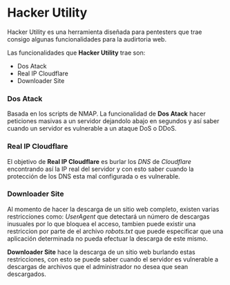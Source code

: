 Hacker Utility
============

Hacker Utility es una herramienta diseñada para pentesters que trae consigo algunas funcionalidades para la audirtoria web.

Las funcionalidades que **Hacker Utility** trae son:
+ Dos Atack
+ Real IP Cloudflare
+ Downloader Site

### Dos Atack

Basada en los scripts de NMAP. La funcionalidad de **Dos Atack** hacer peticiones masivas a un servidor dejandolo abajo en segundos y así saber cuando un servidor es vulnerable a un ataque DoS o DDoS.

### Real IP Cloudflare

El objetivo de **Real IP Cloudflare** es burlar los *DNS* de *Cloudflare* encontrando así la IP real del servidor y con esto saber cuando la protección de los DNS esta mal configurada o es vulnerable.

### Downloader Site

Al momento de hacer la descarga de un sitio web completo, existen varias restricciones como: *UserAgent* que detectará un número de descargas inusuales por lo que bloquea el acceso, tambien puede existir una restriccion por parte de el archivo *robots.txt* que puede especificar que una aplicación determinada no pueda efectuar la descarga de este mismo.

**Downloader Site** hace la descarga de un sitio web burlando estas restricciones, con esto se puede saber cuando el servidor es vulnerable a descargas de archivos que el administrador no desea que sean descargados.
